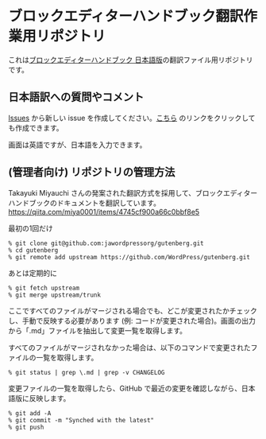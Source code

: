 <!-- 
# Gutenberg
-->
# ブロックエディターハンドブック翻訳作業用リポジトリ

これは[ブロックエディターハンドブック 日本語版](https://ja.wordpress.org/team/handbook/block-editor/)の翻訳ファイル用リポジトリです。

## 日本語訳への質問やコメント

[Issues](https://github.com/jawordpressorg/gutenberg/issues) から新しい issue を作成してください。[こちら](https://github.com/jawordpressorg/gutenberg/issues/new) のリンクをクリックしても作成できます。

画面は英語ですが、日本語を入力できます。

## (管理者向け) リポジトリの管理方法

Takayuki Miyauchi さんの発案された翻訳方式を採用して、ブロックエディターハンドブックのドキュメントを翻訳しています。
https://qiita.com/miya0001/items/4745cf900a66c0bbf8e5

最初の1回だけ
```
% git clone git@github.com:jawordpressorg/gutenberg.git
% cd gutenberg
% git remote add upstream https://github.com/WordPress/gutenberg.git
```
あとは定期的に
```
% git fetch upstream
% git merge upstream/trunk
```

ここですべてのファイルがマージされる場合でも、どこが変更されたかチェックし、手動で反映する必要があります (例: コードが変更された場合)。画面の出力から「.md」ファイルを抽出して変更一覧を取得します。

すべてのファイルがマージされなかった場合は、以下のコマンドで変更されたファイルの一覧を取得します。
```
% git status | grep \.md | grep -v CHANGELOG
```

変更ファイルの一覧を取得したら、GitHub で最近の変更を確認しながら、日本語版に反映します。
```
% git add -A
% git commit -m "Synched with the latest"
% git push
```
<!--
[![End-to-End Tests](https://github.com/WordPress/gutenberg/workflows/End-to-End%20Tests/badge.svg)](https://github.com/WordPress/gutenberg/actions?query=workflow%3A%22End-to-End+Tests%22+branch%3Atrunk)
[![Static Analysis (Linting, License, Type checks...)](<https://github.com/WordPress/gutenberg/workflows/Static%20Analysis%20(Linting,%20License,%20Type%20checks...)/badge.svg>)](https://github.com/WordPress/gutenberg/actions?query=workflow%3A%22Static+Analysis+%28Linting%2C+License%2C+Type+checks...%29%22+branch%3Atrunk)
[![Unit Tests](https://github.com/WordPress/gutenberg/workflows/Unit%20Tests/badge.svg)](https://github.com/WordPress/gutenberg/actions?query=workflow%3A%22Unit+Tests%22+branch%3Atrunk)
[![Create Block](https://github.com/WordPress/gutenberg/workflows/Create%20Block/badge.svg)](https://github.com/WordPress/gutenberg/actions?query=workflow%3A%22Create+Block%22+branch%3Atrunk)
[![React Native E2E Tests (iOS)](<https://github.com/WordPress/gutenberg/workflows/React%20Native%20E2E%20Tests%20(iOS)/badge.svg>)](https://github.com/WordPress/gutenberg/actions?query=workflow%3A%22React+Native+E2E+Tests+%28iOS%29%22+branch%3Atrunk)
[![React Native E2E Tests (Android)](<https://github.com/WordPress/gutenberg/workflows/React%20Native%20E2E%20Tests%20(Android)/badge.svg>)](https://github.com/WordPress/gutenberg/actions?query=workflow%3A%22React+Native+E2E+Tests+%28Android%29%22+branch%3Atrunk)

[![lerna](https://img.shields.io/badge/maintained%20with-lerna-cc00ff.svg)](https://lerna.js.org)

![Screenshot of the Gutenberg Editor, editing a post in WordPress](https://user-images.githubusercontent.com/1204802/100067796-fc3e8700-2e36-11eb-993b-6b80b4310b87.png)

Welcome to the development hub for the WordPress Gutenberg project!

"Gutenberg" is a codename for a whole new paradigm in WordPress site building and publishing, that aims to revolutionize the entire publishing experience as much as Gutenberg did the printed word. Right now, the project is in the second phase of a four-phase process that will touch every piece of WordPress -- Editing, **Customization** (which includes Full Site Editing, Block Patterns, Block Directory and Block based themes), Collaboration, and Multilingual -- and is focused on a new editing experience, the block editor.

The block editor introduces a modular approach to pages and posts: each piece of content in the editor, from a paragraph to an image gallery to a headline, is its own block. And just like physical blocks, WordPress blocks can be added, arranged, and rearranged, allowing WordPress users to create media-rich pages in a visually intuitive way -- and without work-arounds like shortcodes or custom HTML.

The block editor first became available in December 2018, and we're still hard at work refining the experience, creating more and better blocks, and laying the groundwork for the next three phases of work. The Gutenberg plugin gives you the latest version of the block editor, so you can join us in testing bleeding-edge features, start playing with blocks, and maybe get inspired to build your own.

Check out the [Ways to keep up with Gutenberg & Full Site Editing (FSE)](https://make.wordpress.org/core/2020/05/20/ways-to-keep-up-with-full-site-editing-fse/)

## Getting Started

Get hands on: check out the [block editor live demo](https://wordpress.org/gutenberg/) to play with a test instance of the editor.

### Using Gutenberg

-   **Download:** To use the latest release of the Gutenberg plugin on your WordPress site: install from the plugins page in wp-admin, or [download from the WordPress.org plugins repository](https://wordpress.org/plugins/gutenberg/).

-   **User Documentation:** See the [WordPress Editor documentation](https://wordpress.org/documentation/article/wordpress-block-editor/) for detailed docs on using the editor as an author creating posts and pages.

-   **User Support:** If you have run into an issue, you should check the [Support Forums first](https://wordpress.org/support/forums/). The forums are a great place to get help. If you have a bug to report, please [submit it to the Gutenberg repository](https://github.com/wordpress/gutenberg/issues). Please search prior to creating a new bug to confirm it's not a duplicate.

### Developing for Gutenberg

Extending and customizing is at the heart of the WordPress platform, this is no different for the Gutenberg project. The editor and future products can be extended by third-party developers using plugins.

Review the [Create a Block tutorial](/docs/getting-started/create-block/README.md) for the fastest way to get started extending the block editor. See the [Developer Documentation](https://developer.wordpress.org/block-editor/#develop-for-the-block-editor) for extensive tutorials, documentation, and API references.

### Contribute to Gutenberg

Gutenberg is an open-source project and welcomes all contributors from code to design, and from documentation to triage. The project is built by many contributors and volunteers, and we'd love your help building it.

See the [Contributors Handbook](https://developer.wordpress.org/block-editor/contributors/) for all the details on how you can contribute.

To get up and running quickly with **code contribution** see [Getting Started With Code Contribution](/docs/contributors/code/getting-started-with-code-contribution.md). Also check out the other resources available on the [Code Contributions](/docs/contributors/code/README.md) page.

In whichever way you wish to contribute please be sure to read the [Contributing Guidelines](https://github.com/WordPress/gutenberg/blob/HEAD/CONTRIBUTING.md) first.

As with all WordPress projects, we want to ensure a welcoming environment for everyone. With that in mind, all contributors are expected to follow our [Code of Conduct](https://github.com/WordPress/gutenberg/blob/HEAD/CODE_OF_CONDUCT.md).

## Get Involved

You can join us in the `#core-editor` channel in Slack, see the [WordPress Slack page](https://make.wordpress.org/chat/) for signup information; it is free to join.

**Weekly meetings** The Editor Team meets weekly on Wednesdays at 14:00 UTC in Slack. If you can not join the meeting, [agenda](https://make.wordpress.org/core/tag/core-editor-agenda/) and [notes](https://make.wordpress.org/core/tag/core-editor-summary/) are posted to the [Make WordPress Blog](https://make.wordpress.org/core/).

## License

WordPress is free software, and is released under the terms of the GNU General Public License version 2 or (at your option) any later version. See [LICENSE.md](LICENSE.md) for complete license.

[原文](https://github.com/WordPress/gutenberg/blob/master/README.md)

<br/><br/><p align="center"><img src="https://s.w.org/style/images/codeispoetry.png?1" alt="Code is Poetry." /></p>
